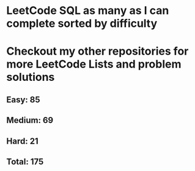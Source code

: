 <h1>LeetCode SQL as many as I can complete sorted by difficulty</h1>
<h1> Checkout my other repositories for more LeetCode Lists and problem solutions</h1>

<h2>Easy: 85</h2>
<h2>Medium: 69</h2>
<h2>Hard: 21</h2>
<h2>Total: 175</h2>

